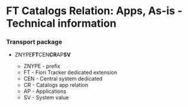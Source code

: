 # FT Catalogs Relation: Apps, As-is - Technical information

### Transport package
* ZNYPE**FT**CEN**CR**AP**SV**

    * ZNYPE - prefix
    * FT - Fiori Tracker dedicated extension
    * CEN - Central system dedicated
    * CR - Catalogs app relation
    * AP - Applications
    * SV - System value